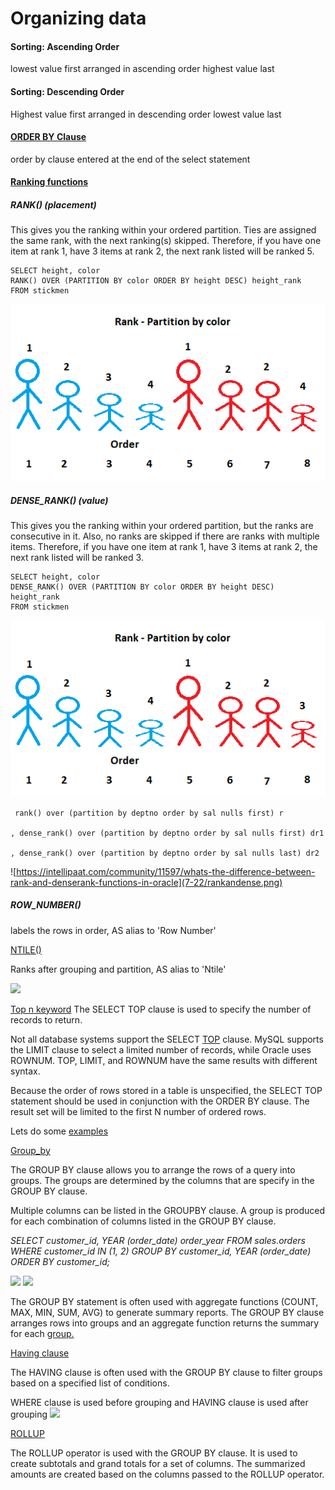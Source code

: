 # Organizing data

#### Sorting: Ascending Order
lowest value first 
arranged in ascending order
highest value last
#### Sorting: Descending Order
Highest value first
arranged in descending order
lowest value last
#### [ORDER BY Clause](https://www.w3schools.com/sql/sql_orderby.asp )
order by clause entered at the end of the select statement
#### [Ranking functions](https://www.sqlservertutorial.net/sql-server-window-functions/sql-server-rank-function/)

##### RANK() (placement) 
This gives you the ranking within your ordered partition. 
Ties are assigned the same rank, with the next ranking(s) skipped. 
Therefore, if you have one item at rank 1, have 3 items at rank 2, the next rank listed will be ranked 5.
    
    SELECT height, color
    RANK() OVER (PARTITION BY color ORDER BY height DESC) height_rank
    FROM stickmen
    
![](7-22/Rank.png)

##### DENSE_RANK() (value) 
This gives you the ranking within your ordered partition, but the ranks are consecutive in it. 
Also, no ranks are skipped if there are ranks with multiple items.
Therefore, if you have one item at rank 1, have 3 items at rank 2, the next rank listed will be ranked 3.

    SELECT height, color
    DENSE_RANK() OVER (PARTITION BY color ORDER BY height DESC) height_rank
    FROM stickmen
![](7-22/Dense_rank.png)

     rank() over (partition by deptno order by sal nulls first) r

    , dense_rank() over (partition by deptno order by sal nulls first) dr1

    , dense_rank() over (partition by deptno order by sal nulls last) dr2
![https://intellipaat.com/community/11597/whats-the-difference-between-rank-and-denserank-functions-in-oracle](7-22/rankandense.png)
##### ROW_NUMBER() 
labels the rows in order, AS alias to 'Row Number'

[NTILE()](https://www.sqlservertutorial.net/sql-server-window-functions/sql-server-ntile-function/:~:text=Introduction%20to%20SQL%20Server%20NTILE,bucket%20number%20starting%20from%20one)

Ranks after grouping and partition, AS alias to 'Ntile'

![](https://cdn.sqlservertutorial.net/wp-content/uploads/SQL-Server-NTILE-Function-with-5-groups.png)

[Top n keyword]()
The SELECT TOP clause is used to specify the number of records to return.
 
Not all database systems support the SELECT [TOP](https://www.w3schools.com/sql/sql_top.asp) clause. MySQL supports the LIMIT clause to select a limited number of records, while Oracle uses ROWNUM.
TOP, LIMIT, and ROWNUM  have the same results with different syntax.
 
Because the order of rows stored in a table is unspecified, the SELECT TOP statement should be used in conjunction with the ORDER BY clause. The result set will be limited to the first N number of ordered rows.

Lets do some [examples](https://www.mysqltutorial.org/tryit/query/mysql-limit/#3)  

[Group_by](https://www.sqlservertutorial.net/sql-server-basics/sql-server-group-by)

The GROUP BY clause allows you to arrange the rows of a query into groups. The groups are determined by the columns that are specify in the GROUP BY clause.   

Multiple columns can be listed in the GROUPBY clause.  A group is produced for each combination of columns listed in the GROUP BY clause.

*SELECT customer_id, YEAR (order_date) order_year
FROM sales.orders
WHERE customer_id IN (1, 2)
GROUP BY customer_id, YEAR (order_date) 
ORDER BY customer_id;*    
                  
![](https://cdn.sqlservertutorial.net/wp-content/uploads/SQL-Server-GROUP-BY-clause.png)
![](https://cdn.sqlservertutorial.net/wp-content/uploads/SQL-Server-GROUP-BY-clause-example.png)

The GROUP BY statement is often used with aggregate functions (COUNT, MAX, MIN, SUM, AVG) to generate summary reports. 
The GROUP BY clause arranges rows into groups and an aggregate function returns the summary for each [group.](http://dba.fyicenter.com/faq/mysql/Use-Multiple-Columns-in-GROUP-BY.html)


[Having clause](https://www.sqlservertutorial.net/sql-server-basics/sql-server-having/)

The HAVING clause is often used with the GROUP BY clause to filter groups based on a specified list of conditions.

WHERE clause is used before grouping and HAVING clause is used after grouping
![](http://1.bp.blogspot.com/-GB4FY-u2LtA/VV9BZ-Tqu2I/AAAAAAAAAVU/mlM9B6m7ES8/s1600/wh.PNG)

[ROLLUP](https://www.databasejournal.com/features/mssql/using-the-rollup-cube-and-grouping-sets-operators.html)

The ROLLUP operator is used with the GROUP BY clause.  It is used to create subtotals and grand totals for a set of columns.  The summarized amounts are created based on the columns passed to the ROLLUP operator.










